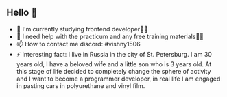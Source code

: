 ## Hello 👋
- 🌱 I'm currently studying frontend developer👨‍🎓
- 🤔 I need help with the practicum and any free training materials👨‍🎓
- 📫 How to contact me discord: #vishny1506
- ⚡ Interesting fact: I live in Russia in the city of St. Petersburg.
     I am 30 years old, I have a beloved wife and a little son who is 3 years old.
     At this stage of life decided to completely change the sphere of activity and
      I want to become a programmer developer,
     in real life I am engaged in pasting cars in polyurethane and vinyl film.

<!--
**YuraVishny/YuraVishny** - это ✨ _особый_ ✨ репозиторий, потому что его `README.md` (этот файл) появляется в вашем профиле на GitHub.


Вот несколько идей для начала:


- 🔭 Я сейчас работаю над ...
- 🌱 Я сейчас учусь ...
- 👯 Я хочу сотрудничать в ...
- 🤔 Мне нужна помощь с ...
- 💬 Спросите меня о ...
- 📫 Как со мной связаться: ...
- 😄 Существительные: ...
- ⚡ Интересный факт: ...
-->


